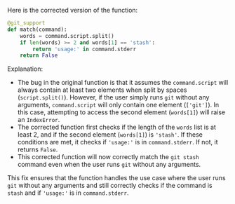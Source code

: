 Here is the corrected version of the function:

```python
@git_support
def match(command):
    words = command.script.split()
    if len(words) >= 2 and words[1] == 'stash':
        return 'usage:' in command.stderr
    return False
```

Explanation:

* The bug in the original function is that it assumes the `command.script` will always contain at least two elements when split by spaces (`script.split()`). However, if the user simply runs `git` without any arguments, `command.script` will only contain one element (`['git']`). In this case, attempting to access the second element (`words[1]`) will raise an `IndexError`.
* The corrected function first checks if the length of the `words` list is at least 2, and if the second element (`words[1]`) is `'stash'`. If these conditions are met, it checks if `'usage:'` is in `command.stderr`. If not, it returns `False`.
* This corrected function will now correctly match the `git stash` command even when the user runs `git` without any arguments.

This fix ensures that the function handles the use case where the user runs `git` without any arguments and still correctly checks if the command is `stash` and if `'usage:'` is in `command.stderr`.